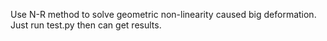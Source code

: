 Use N-R method to solve geometric non-linearity caused big deformation.
Just run test.py then can get results.
